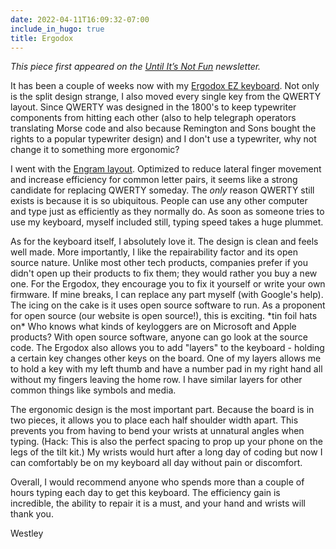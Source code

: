 ```yaml
---
date: 2022-04-11T16:09:32-07:00
include_in_hugo: true
title: Ergodox
---
```


*This piece first appeared on the [Until It’s Not Fun](https://untilitsnotfun.com/posts/2022-04-11/) newsletter.*

It has been a couple of weeks now with my [Ergodox EZ keyboard](https://ergodox-ez.com?utm_source=untilitsnotfun). Not only is the split design strange, I also moved every single key from the QWERTY layout. Since QWERTY was designed in the 1800's to keep typewriter components from hitting each other (also to help telegraph operators translating Morse code and also because Remington and Sons bought the rights to a popular typewriter design) and I don't use a typewriter, why not change it to something more ergonomic?

I went with the [Engram layout](https://engram.dev/). Optimized to reduce lateral finger movement and increase efficiency for common letter pairs, it seems like a strong candidate for replacing QWERTY someday. The *only* reason QWERTY still exists is because it is so ubiquitous. People can use any other computer and type just as efficiently as they normally do. As soon as someone tries to use my keyboard, myself included still, typing speed takes a huge plummet.

As for the keyboard itself, I absolutely love it. The design is clean and feels well made. More importantly, I like the repairability factor and its open source nature. Unlike most other tech products, companies prefer if you didn't open up their products to fix them; they would rather you buy a new one. For the Ergodox, they encourage you to fix it yourself or write your own firmware. If mine breaks, I can replace any part myself (with Google's help). The icing on the cake is it uses open source software to run. As a proponent for open source (our website is open source!), this is exciting. \*tin foil hats on\* Who knows what kinds of keyloggers are on Microsoft and Apple products? With open source software, anyone can go look at the source code. The Ergodox also allows you to add "layers" to the keyboard - holding a certain key changes other keys on the board. One of my layers allows me to hold a key with my left thumb and have a number pad in my right hand all without my fingers leaving the home row. I have similar layers for other common things like symbols and media.

The ergonomic design is the most important part. Because the board is in two pieces, it allows you to place each half shoulder width apart. This prevents you from having to bend your wrists at unnatural angles when typing. (Hack: This is also the perfect spacing to prop up your phone on the legs of the tilt kit.) My wrists would hurt after a long day of coding but now I can comfortably be on my keyboard all day without pain or discomfort.

Overall, I would recommend anyone who spends more than a couple of hours typing each day to get this keyboard. The efficiency gain is incredible, the ability to repair it is a must, and your hand and wrists will thank you.

Westley
